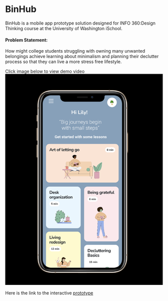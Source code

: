 # BinHub

BinHub is a mobile app prototype solution designed for INFO 360:Design Thinking course at the University of Washington iSchool.

<h4> Problem Statement: </h4>

How might college students struggling
with owning many unwanted
belongings achieve learning about
minimalism and planning their
declutter process so that they can live
a more stress free lifestyle.

Click image below to view demo video
[![prototype](demo.png)](https://www.youtube.com/watch?v=7dhMfW2wTtY)

Here is the link to the interactive [prototype](https://www.figma.com/proto/I5FpiOOrodw7fd5TVBuhk5/Untitled?node-id=285%3A1466&scaling=scale-down&page-id=0%3A1&starting-point-node-id=301%3A4114)
